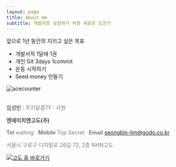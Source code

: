 ```yaml
---
layout: page
title: About me
subtitle: 개발자로 성장하기 위한 새로운 도전기
---
```


앞으로 1년 동안의 지키고 싶은 목표

- 개발서적 1달에 1권
- 개인 Git 3days 1commit
- 운동 시작하기
- Seed money 만들기

![acecounter](http://www.acecounter.com/image/img/bar_1_v2.gif)

<br>
<span style="color:#252525">임성빈 </span><span style="color:red">:</span><span style="color:#252525"> </span><span style="color:#7d7d7d">루키달콤TF </span><span style="color:#cccccc"> l <span style="color:#7d7d7d">사원</span></span>

**<span style="color:#464646">엔에이치엔고도(주)</span>**

**<span style="color:#7d7d7d">Tel</span>**<span style="color:#7d7d7d"> waiting   **Mobile** Top Secret   **Email** <u>[seongbin-lim@godo.co.kr](mailto:borakim724@godo.co.kr)</u><span style="color:#7d7d7d"> </span></span>

<span style="color:#7d7d7d">서울시 구로구 디지털로 26길 72, 2층 NHN고도</span>

<span style="color:#333333"><span style="color:#999999">[![고도 홈 바로가기](http://img.godo.co.kr/common/logo_mailsign_NHNgodo.png)](http://www.godo.co.kr/)</span> </span>
